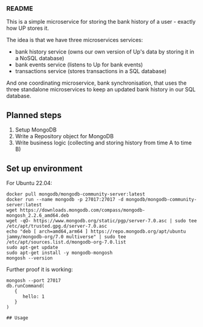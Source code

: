 ### README
This is a simple microservice for storing the bank history of a user - exactly
how UP stores it.

The idea is that we have three microservices services:
- bank history service (owns our own version of Up's data by storing it in a NoSQL database)
- bank events service (listens to Up for bank events)
- transactions service (stores transactions in a SQL database)

And one coordinating microservice, bank synchronisation, that uses the three
standalone microservices to keep an updated bank history in our SQL database.

## Planned steps
1. Setup MongoDB
2. Write a Repository object for MongoDB
3. Write business logic (collecting and storing history from time A to time B)

## Set up environment
For Ubuntu 22.04:
``` 
docker pull mongodb/mongodb-community-server:latest
docker run --name mongodb -p 27017:27017 -d mongodb/mongodb-community-server:latest
wget https://downloads.mongodb.com/compass/mongodb-mongosh_2.2.6_amd64.deb
wget -qO- https://www.mongodb.org/static/pgp/server-7.0.asc | sudo tee /etc/apt/trusted.gpg.d/server-7.0.asc
echo "deb [ arch=amd64,arm64 ] https://repo.mongodb.org/apt/ubuntu jammy/mongodb-org/7.0 multiverse" | sudo tee /etc/apt/sources.list.d/mongodb-org-7.0.list
sudo apt-get update
sudo apt-get install -y mongodb-mongosh
mongosh --version
```
Further proof it is working:
```
mongosh --port 27017
db.runCommand(
   {
      hello: 1
   }
)

## Usage

